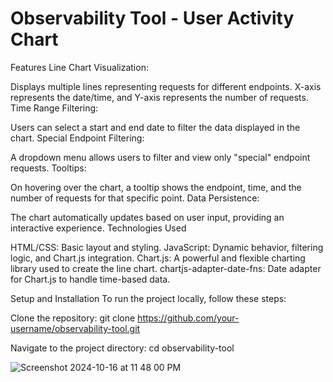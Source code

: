 # Observability Tool - User Activity Chart
Features
Line Chart Visualization:

Displays multiple lines representing requests for different endpoints.
X-axis represents the date/time, and Y-axis represents the number of requests.
Time Range Filtering:

Users can select a start and end date to filter the data displayed in the chart.
Special Endpoint Filtering:

A dropdown menu allows users to filter and view only "special" endpoint requests.
Tooltips:

On hovering over the chart, a tooltip shows the endpoint, time, and the number of requests for that specific point.
Data Persistence:

The chart automatically updates based on user input, providing an interactive experience.
Technologies Used

HTML/CSS: Basic layout and styling.
JavaScript: Dynamic behavior, filtering logic, and Chart.js integration.
Chart.js: A powerful and flexible charting library used to create the line chart.
chartjs-adapter-date-fns: Date adapter for Chart.js to handle time-based data.

Setup and Installation
To run the project locally, follow these steps:

Clone the repository:
git clone https://github.com/your-username/observability-tool.git

Navigate to the project directory:
cd observability-tool

![Screenshot 2024-10-16 at 11 48 00 PM](https://github.com/user-attachments/assets/d987840c-098b-4973-a8b7-3b9d2d347d84)

 
